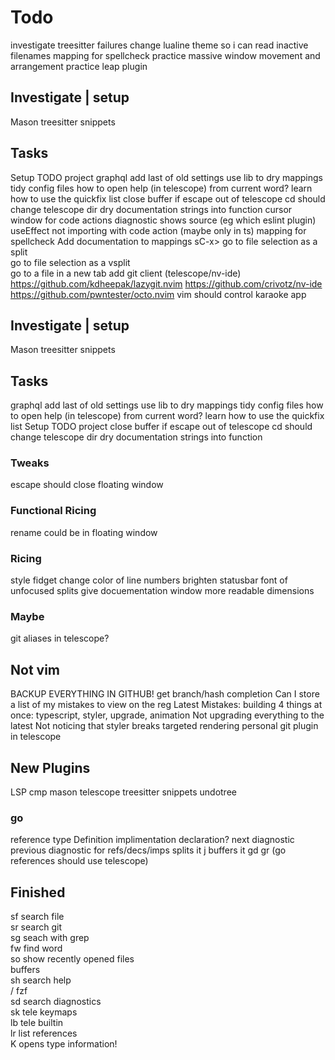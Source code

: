 

# Todo
investigate treesitter failures
change lualine theme so i can read inactive filenames
mapping for spellcheck
practice massive window movement and arrangement
practice leap plugin

## Investigate | setup
Mason
treesitter
snippets

## Tasks
Setup TODO project
graphql
add last of old settings
use lib to dry mappings
tidy config files
how to open help (in telescope) from current word?
learn how to use the quickfix list
close buffer if escape out of telescope
cd should change telescope dir
dry documentation strings into function
cursor window for code actions
diagnostic shows source (eg which eslint plugin)
useEffect not importing with code action (maybe only in ts)
mapping for spellcheck
Add documentation to mappings
sC-x> go to file selection as a split   
<C-v> go to file selection as a vsplit   
<C-t> go to a file in a new tab
add git client (telescope/nv-ide)
  https://github.com/kdheepak/lazygit.nvim
  https://github.com/crivotz/nv-ide
  https://github.com/pwntester/octo.nvim
vim should control karaoke app

## Investigate | setup
Mason
treesitter
snippets

## Tasks
graphql
add last of old settings
use lib to dry mappings
tidy config files
how to open help (in telescope) from current word?
learn how to use the quickfix list
Setup TODO project
close buffer if escape out of telescope
cd should change telescope dir
dry documentation strings into function

### Tweaks
escape should close floating window

### Functional Ricing
rename could be in floating window

### Ricing
style fidget
change color of line numbers
brighten statusbar font of unfocused splits
give docuementation window more readable dimensions


### Maybe
git aliases in telescope?


## Not vim
BACKUP EVERYTHING IN GITHUB!
get branch/hash completion
Can I store a list of my mistakes to view on the reg
  Latest Mistakes:
    building 4 things at once: typescript, styler, upgrade, animation
    Not upgrading everything to the latest
    Not noticing that styler breaks targeted rendering
personal git plugin in telescope


## New Plugins
LSP
cmp
mason
telescope
treesitter
snippets
undotree


### go
  reference
  type Definition
  implimentation
  declaration?
  next diagnostic
  previous diagnostic
for refs/decs/imps
<leader> splits it
j buffers it
gd
gr (go references should use telescope)


## Finished
sf       search file                  
sr       search git                   
sg       seach with grep              
fw       find word                    
so       show recently opened files   
<space>  buffers                      
sh       search help                  
/        fzf                          
sd       search diagnostics           
sk       tele keymaps                 
lb       tele builtin                 
lr       list references              
K        opens type information!
